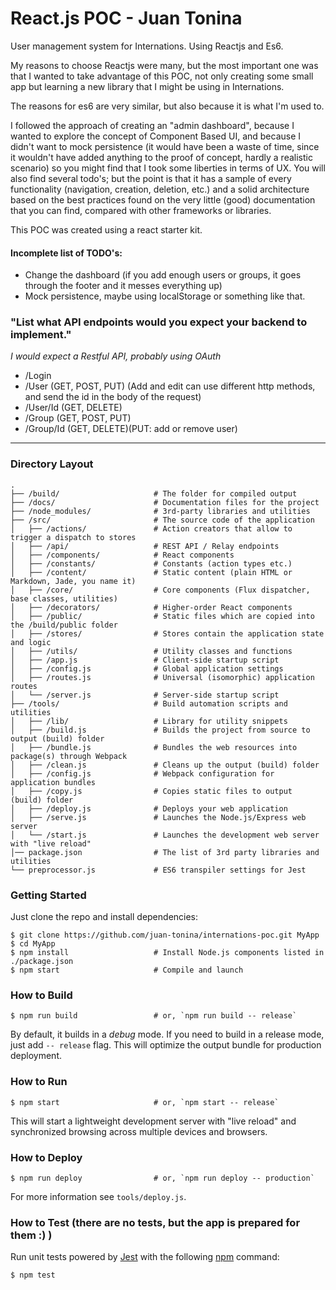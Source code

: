 # React.js POC - Juan Tonina

User management system for Internations. Using Reactjs and Es6.


My reasons to choose Reactjs were many, but the most important one was that I wanted to take advantage of this POC,
not only creating some small app but learning a new library that I might be using in Internations. 

The reasons for es6 are very similar, but also because it is what I'm used to.

I followed the approach of creating an "admin dashboard", because I wanted to explore the concept of Component Based UI,
and because I didn't want to mock persistence (it would have been a waste of time, since it wouldn't have added anything
to the proof of concept, hardly a realistic scenario) so you might find that I took some liberties in terms of UX.
You will also find several todo's; but the point is that 
it has a sample of every functionality (navigation, creation, deletion, etc.) and a solid architecture based on the 
best practices found on the very little (good) documentation that you can find, compared with other frameworks or 
libraries.

This POC was created using a react starter kit. 


#### Incomplete list of TODO's:

- Change the dashboard (if you add enough users or groups, it goes through the footer and it messes everything up)
- Mock persistence, maybe using localStorage or something like that.

### "List what API endpoints would you expect your backend to implement."

 _I would expect a Restful API, probably using OAuth_
 
 - /Login
 - /User (GET, POST, PUT) (Add and edit can use different http methods, and send the id in the body of the request)
 - /User/Id (GET, DELETE)
 - /Group (GET, POST, PUT) 
 - /Group/Id (GET, DELETE)(PUT: add or remove user)

-----

### Directory Layout

```
.
├── /build/                     # The folder for compiled output
├── /docs/                      # Documentation files for the project
├── /node_modules/              # 3rd-party libraries and utilities
├── /src/                       # The source code of the application
│   ├── /actions/               # Action creators that allow to trigger a dispatch to stores
│   ├── /api/                   # REST API / Relay endpoints
│   ├── /components/            # React components
│   ├── /constants/             # Constants (action types etc.)
│   ├── /content/               # Static content (plain HTML or Markdown, Jade, you name it)
│   ├── /core/                  # Core components (Flux dispatcher, base classes, utilities)
│   ├── /decorators/            # Higher-order React components
│   ├── /public/                # Static files which are copied into the /build/public folder
│   ├── /stores/                # Stores contain the application state and logic
│   ├── /utils/                 # Utility classes and functions
│   ├── /app.js                 # Client-side startup script
│   ├── /config.js              # Global application settings
│   ├── /routes.js              # Universal (isomorphic) application routes
│   └── /server.js              # Server-side startup script
├── /tools/                     # Build automation scripts and utilities
│   ├── /lib/                   # Library for utility snippets
│   ├── /build.js               # Builds the project from source to output (build) folder
│   ├── /bundle.js              # Bundles the web resources into package(s) through Webpack
│   ├── /clean.js               # Cleans up the output (build) folder
│   ├── /config.js              # Webpack configuration for application bundles
│   ├── /copy.js                # Copies static files to output (build) folder
│   ├── /deploy.js              # Deploys your web application
│   ├── /serve.js               # Launches the Node.js/Express web server
│   └── /start.js               # Launches the development web server with "live reload"
│── package.json                # The list of 3rd party libraries and utilities
└── preprocessor.js             # ES6 transpiler settings for Jest
```

### Getting Started

Just clone the repo and install dependencies:

```shell
$ git clone https://github.com/juan-tonina/internations-poc.git MyApp
$ cd MyApp
$ npm install                   # Install Node.js components listed in ./package.json
$ npm start                     # Compile and launch
```

### How to Build

```shell
$ npm run build                 # or, `npm run build -- release`
```

By default, it builds in a *debug* mode. If you need to build in a release
mode, just add `-- release` flag. This will optimize the output bundle for
production deployment.

### How to Run

```shell
$ npm start                     # or, `npm start -- release`
```

This will start a lightweight development server with "live reload" and
synchronized browsing across multiple devices and browsers.

### How to Deploy

```shell
$ npm run deploy                # or, `npm run deploy -- production`
```

For more information see `tools/deploy.js`.

### How to Test (there are no tests, but the app is prepared for them :) )  

Run unit tests powered by [Jest](https://facebook.github.io/jest/) with the following
[npm](https://www.npmjs.org/doc/misc/npm-scripts.html) command:

```shell
$ npm test
```
